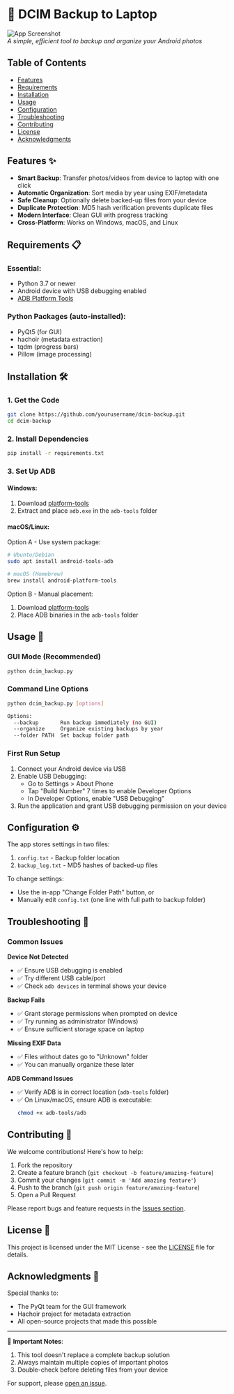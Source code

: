 # 📸 DCIM Backup to Laptop

![App Screenshot](screenshot.png)  
*A simple, efficient tool to backup and organize your Android photos*

## Table of Contents
- [Features](#features-)
- [Requirements](#requirements-)
- [Installation](#installation-)
- [Usage](#usage-)
- [Configuration](#configuration-)
- [Troubleshooting](#troubleshooting-)
- [Contributing](#contributing-)
- [License](#license-)
- [Acknowledgments](#acknowledgments-)

## Features ✨

- **Smart Backup**: Transfer photos/videos from device to laptop with one click
- **Automatic Organization**: Sort media by year using EXIF/metadata
- **Safe Cleanup**: Optionally delete backed-up files from your device
- **Duplicate Protection**: MD5 hash verification prevents duplicate files
- **Modern Interface**: Clean GUI with progress tracking
- **Cross-Platform**: Works on Windows, macOS, and Linux

## Requirements 📋

### Essential:
- Python 3.7 or newer
- Android device with USB debugging enabled
- [ADB Platform Tools](https://developer.android.com/tools/releases/platform-tools)

### Python Packages (auto-installed):
- PyQt5 (for GUI)
- hachoir (metadata extraction)
- tqdm (progress bars)
- Pillow (image processing)

## Installation 🛠️

### 1. Get the Code
```bash
git clone https://github.com/yourusername/dcim-backup.git
cd dcim-backup
```

### 2. Install Dependencies
```bash
pip install -r requirements.txt
```

### 3. Set Up ADB
#### Windows:
1. Download [platform-tools](https://developer.android.com/tools/releases/platform-tools)
2. Extract and place `adb.exe` in the `adb-tools` folder

#### macOS/Linux:
Option A - Use system package:
```bash
# Ubuntu/Debian
sudo apt install android-tools-adb

# macOS (Homebrew)
brew install android-platform-tools
```

Option B - Manual placement:
1. Download [platform-tools](https://developer.android.com/tools/releases/platform-tools)
2. Place ADB binaries in the `adb-tools` folder

## Usage 🚀

### GUI Mode (Recommended)
```bash
python dcim_backup.py
```

### Command Line Options
```bash
python dcim_backup.py [options]

Options:
  --backup       Run backup immediately (no GUI)
  --organize     Organize existing backups by year
  --folder PATH  Set backup folder path
```

### First Run Setup
1. Connect your Android device via USB
2. Enable USB Debugging:
   - Go to Settings > About Phone
   - Tap "Build Number" 7 times to enable Developer Options
   - In Developer Options, enable "USB Debugging"
3. Run the application and grant USB debugging permission on your device

## Configuration ⚙️

The app stores settings in two files:
1. `config.txt` - Backup folder location
2. `backup_log.txt` - MD5 hashes of backed-up files

To change settings:
- Use the in-app "Change Folder Path" button, or
- Manually edit `config.txt` (one line with full path to backup folder)

## Troubleshooting 🐛

### Common Issues

**Device Not Detected**
- ✅ Ensure USB debugging is enabled
- ✅ Try different USB cable/port
- ✅ Check `adb devices` in terminal shows your device

**Backup Fails**
- ✅ Grant storage permissions when prompted on device
- ✅ Try running as administrator (Windows)
- ✅ Ensure sufficient storage space on laptop

**Missing EXIF Data**
- ✅ Files without dates go to "Unknown" folder
- ✅ You can manually organize these later

**ADB Command Issues**
- ✅ Verify ADB is in correct location (`adb-tools` folder)
- ✅ On Linux/macOS, ensure ADB is executable:
  ```bash
  chmod +x adb-tools/adb
  ```

## Contributing 🤝

We welcome contributions! Here's how to help:

1. Fork the repository
2. Create a feature branch (`git checkout -b feature/amazing-feature`)
3. Commit your changes (`git commit -m 'Add amazing feature'`)
4. Push to the branch (`git push origin feature/amazing-feature`)
5. Open a Pull Request

Please report bugs and feature requests in the [Issues section](https://github.com/yourusername/dcim-backup/issues).

## License 📄

This project is licensed under the MIT License - see the [LICENSE](LICENSE) file for details.

## Acknowledgments 🙏

Special thanks to:
- The PyQt team for the GUI framework
- Hachoir project for metadata extraction
- All open-source projects that made this possible

---

📌 **Important Notes**:
1. This tool doesn't replace a complete backup solution
2. Always maintain multiple copies of important photos
3. Double-check before deleting files from your device

For support, please [open an issue](https://github.com/yourusername/dcim-backup/issues).